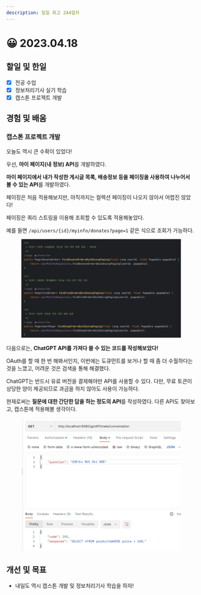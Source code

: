 ```yaml
---
description: 일일 회고 244일차
---
```


# 😀 2023.04.18

## 할일 및 한일&#x20;

* [x] 전공 수업&#x20;
* [x] 정보처리기사 실기 학습&#x20;
* [x] 캡스톤 프로젝트 개발&#x20;

## 경험 및 배움&#x20;

### 캡스톤 프로젝트 개발&#x20;

오늘도 역시 큰 수확이 있었다!

우선, **마이 페이지(내 정보) API**를 개발하였다.

**마이 페이지에서 내가 작성한 게시글 목록, 배송정보 등을 페이징을 사용하여 나누어서 볼 수 있는 API**를 개발하였다.

페이징은 처음 적용해보지만, 아직까지는 컬렉션 페이징이 나오지 않아서 어렵진 않았다!

페이징은 쿼리 스트링을 이용해 조회할 수 있도록 적용해놓았다.

예를 들면 `/api/users/{id}/myinfo/donates?page=1` 같은 식으로 조회가 가능하다.

<figure><img src="../.gitbook/assets/image (2) (3) (1).png" alt=""><figcaption></figcaption></figure>

다음으로는, **ChatGPT API를 가져다 쓸 수 있는 코드를 작성해보았다!**

OAuth를 할 때 한 번 해봐서인지, 이번에는 도큐먼트를 보거나 할 때 좀 더 수월하다는 것을 느꼈고, 어려운 것은 검색을 통해 해결했다.

ChatGPT는 반드시 유료 버전을 결제해야만 API를 사용할 수 있다. 다만, 무료 토큰이 상당한 양이 제공되므로 과금을 하지 않아도 사용이 가능하다.

현재로써는 **질문에 대한 간단한 답을 하는 정도의 API**를 작성하였다. 다른 API도 찾아보고, 캡스톤에 적용해볼 생각이다.

<figure><img src="../.gitbook/assets/image (1).png" alt=""><figcaption></figcaption></figure>

## 개선 및 목표&#x20;

* 내일도 역시 캡스톤 개발 및 정보처리기사 학습을 하자!&#x20;
